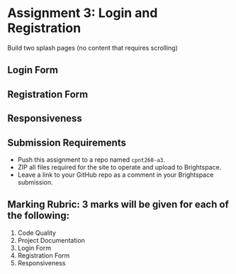 # Assignment 3: Login and Registration
Build two splash pages (no content that requires scrolling)

## Login Form

## Registration Form

## Responsiveness

## Submission Requirements
- Push this assignment to a repo named `cpnt260-a3`.
- ZIP all files required for the site to operate and upload to Brightspace. 
- Leave a link to your GitHub repo as a comment in your Brightspace submission.

## Marking Rubric: 3 marks will be given for each of the following:
1. Code Quality
2. Project Documentation
3. Login Form
4. Registration Form
5. Responsiveness
